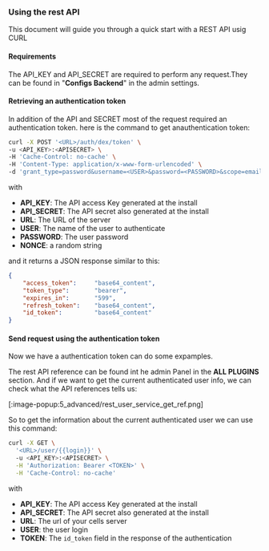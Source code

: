 ### Using the rest API

This document will guide you through a quick start with a REST API usig CURL

#### Requirements

The API_KEY and API_SECRET are required to perform any request.They can be found in "**Configs Backend**" in the admin settings.


#### Retrieving an authentication token

In addition of the API and SECRET most of the request required an authentication token. here is the command to get anauthentication token:

``` bash
curl -X POST '<URL>/auth/dex/token' \
-u <API_KEY>:<APISECRET> \
-H 'Cache-Control: no-cache' \
-H 'Content-Type: application/x-www-form-urlencoded' \
-d 'grant_type=password&username=<USER>&password=<PASSWORD>&scope=email%20profile%20pydio&nonce=<NONCE>'
```

with

- **API_KEY**: The API access Key generated at the install
- **API_SECRET**: The API secret also generated at the install
- **URL**: The URL of the server
- **USER**: The name of the user to authenticate
- **PASSWORD**: The user password
- **NONCE**: a random string

and it returns a JSON response similar to this:

``` JSON
{
    "access_token":     "base64_content",
    "token_type":       "bearer",
    "expires_in":       "599",
    "refresh_token":    "base64_content",
    "id_token":         "base64_content"
}
```


#### Send request using the authentication token

Now we have a authentication token can do some expamples.

The rest API reference can be found int he admin Panel in the **ALL PLUGINS** section. And if we want to get the current authenticated user info, we can check what the API references tells us:

[:image-popup:5_advanced/rest_user_service_get_ref.png]

So to get the information about the current authenticated user we can use this command:

``` Bash
curl -X GET \
  '<URL>/user/{{login}}' \  
  -u <API_KEY>:<APISECRET> \
  -H 'Authorization: Bearer <TOKEN>' \
  -H 'Cache-Control: no-cache'
```
with

- **API_KEY**: The API access Key generated at the install
- **API_SECRET**: The API secret also generated at the install
- **URL**: The url of your cells server
- **USER**: the user login
- **TOKEN**: The `id_token` field in the response of the authentication

